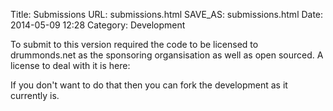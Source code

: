 Title: Submissions
URL: submissions.html
SAVE_AS: submissions.html
Date: 2014-05-09 12:28
Category: Development

To submit to this version required the code to be licensed to drummonds.net as the sponsoring organsisation as well as open sourced.  A license to deal with it is here:

If you don't want to do that then you can fork the development as it currently is.

